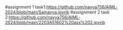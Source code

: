 #assignment 1 task1:https://github.com/navya756/AIML-2024/blob/main/Sainavya.ipynb
#assignment 2 task 2:https://github.com/navya756/AIML-2024/blob/main/2203A51602%20ass%202.ipynb

